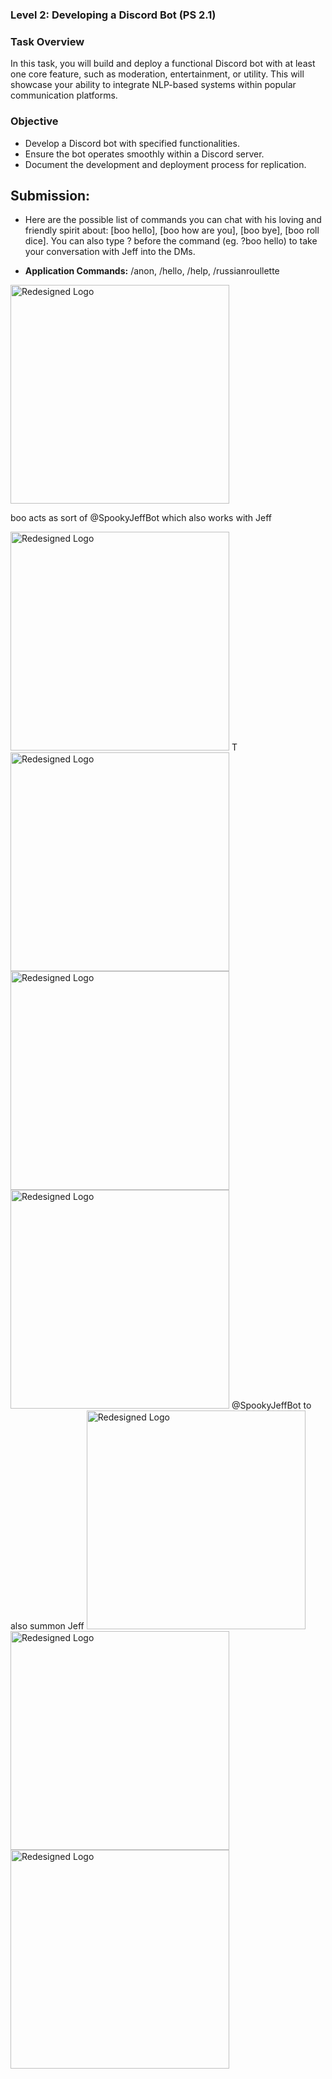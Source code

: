 ### Level 2: Developing a Discord Bot (PS 2.1)

### Task Overview

In this task, you will build and deploy a functional Discord bot with at least one core feature, such as moderation, entertainment, or utility. This will showcase your ability to integrate NLP-based systems within popular communication platforms.

### Objective

- Develop a Discord bot with specified functionalities.
- Ensure the bot operates smoothly within a Discord server.
- Document the development and deployment process for replication.

## Submission: 

- Here are the possible list of commands you can chat with his loving and friendly spirit about: [boo hello], [boo how are you], [boo bye], [boo roll dice]. You can also type ? before the command (eg. ?boo hello) to take your conversation with Jeff into the DMs.


- **Application Commands:** /anon, /hello, /help, /russianroullette

<img src="https://github.com/abhinjata/BotForge/blob/abhinjata-patch-1/Level2/abhinjata/Images/Img1.png?raw=true" alt="Redesigned Logo" width="350" />

boo acts as sort of @SpookyJeffBot which also works with Jeff

<img src="https://github.com/abhinjata/BotForge/blob/abhinjata-patch-1/Level2/abhinjata/Images/Img2.png?raw=true" alt="Redesigned Logo" width="350" />
T
<img src="https://github.com/abhinjata/BotForge/blob/abhinjata-patch-1/Level2/abhinjata/Images/Img3.png?raw=true" alt="Redesigned Logo" width="350" />
<img src="https://github.com/abhinjata/BotForge/blob/abhinjata-patch-1/Level2/abhinjata/Images/Img4.png?raw=true" alt="Redesigned Logo" width="350" />
<img src="https://github.com/abhinjata/BotForge/blob/abhinjata-patch-1/Level2/abhinjata/Images/Img5.png?raw=true" alt="Redesigned Logo" width="350" />
@SpookyJeffBot to also summon Jeff
<img src="https://github.com/abhinjata/BotForge/blob/abhinjata-patch-1/Level2/abhinjata/Images/Img6.png?raw=true" alt="Redesigned Logo" width="350" />
<img src="https://github.com/abhinjata/BotForge/blob/abhinjata-patch-1/Level2/abhinjata/Images/Img6_1.png?raw=true" alt="Redesigned Logo" width="350" />
<img src="https://github.com/abhinjata/BotForge/blob/abhinjata-patch-1/Level2/abhinjata/Images/Img7.png?raw=true" alt="Redesigned Logo" width="350" />

